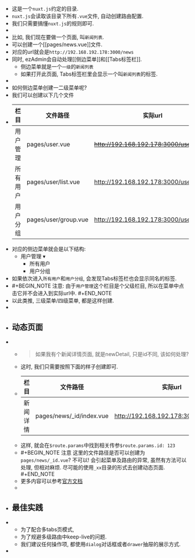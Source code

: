 - 这是一个`nuxt.js`约定的目录.
- `nuxt.js`会读取该目录下所有`.vue`文件, 自动创建路由配置.
- 我们只需要搞懂`nuxt.js`的规则即可.
-
- 比如, 我们现在要做一个页面, 叫`新闻列表`.
- 可以创建一个[[pages/news.vue]]文件.
- 对应的url就会是`http://192.168.192.178:3000/news`
- 同时, ezAdmin会自动处理[[侧边菜单]]和[[Tabs标签栏]].
	- 侧边菜单就是一个`一级`的`新闻列表`
	- 如果打开此页面, Tabs标签栏里会显示一个叫`新闻列表`的标签.
-
- 如何侧边菜单创建一二级菜单呢?
- 我们可以创建以下几个文件
- |栏目|文件路径|实际url|
  |--|--|--|
  |用户管理|pages/user.vue|~~http://192.168.192.178:3000/user~~|
  |所有用户|pages/user/list.vue|http://192.168.192.178:3000/user/list|
  |用户分组|pages/user/group.vue|http://192.168.192.178:3000/user/group|
- 对应的侧边菜单就会是以下结构:
	- 用户管理 ▾
		- 所有用户
		- 用户分组
- 如果依次进入`所有用户`和`用户分组`, 会发现Tabs标签栏也会显示同名的标签.
- #+BEGIN_NOTE
  注意: 
  由于`用户管理`这个栏目是个父级栏目, 所以在菜单中点击它并不会进入到实际url中.
  #+END_NOTE
- 以此类推, 三级菜单/四级菜单, 都是这样创建.
-
- ## 动态页面
-
	- > 如果我有个新闻详情页面, 就是newDetail, 只是id不同, 该如何处理?
	- 这时, 我们只需要按照下面的样子创建即可.
	- |栏目|文件路径|实际url|
	  |--|--|--|
	  |新闻详情|pages/news/_id/index.vue|http://192.168.192.178:3000/news/123|
	- 这样, 就会在`$route.params`中找到相关传参`$route.params.id: 123`
	- #+BEGIN_NOTE
	  注意
	  这里的文件路径是否可以创建为`pages/news/_id.vue`?
	  不可以! 会引起菜单及路由的异常, 虽然有方法可以处理, 但相对麻烦.
	  尽可能的使用`_xx`目录的形式去创建动态页面.
	  #+END_NOTE
	- 更多内容可以参考[官方文档](https://nuxtjs.org/docs/directory-structure/pages/#dynamic-pages)
	-
- ## 最佳实践
-
	- 为了配合多tabs页模式,
	- 为了规避多级路由中keep-live的问题.
	- 我们建议任何操作项, 都使用`dialog`对话框或者`drawer`抽屉的展示方式.
-